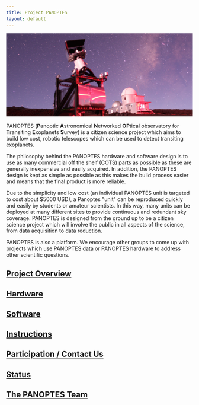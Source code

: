 ```yaml
---
title: Project PANOPTES
layout: default
---
```


<img src="images/PanoptesPrototype_v2_cropped.png" width="750px" class="img-rounded">

PANOPTES (**P**anoptic **A**stronomical **N**etworked **OP**tical observatory for **T**ransiting **E**xoplanets **S**urvey) is a citizen science project which aims to build low cost, robotic telescopes which can be used to detect transiting exoplanets.  

The philosophy behind the PANOPTES hardware and software design is to use as many commercial off the shelf (COTS) parts as possible as these are generally inexpensive and easily acquired.  In addition, the PANOPTES design is kept as simple as possible as this makes the build process easier and means that the final product is more reliable.

Due to the simplicity and low cost (an individual PANOPTES unit is targeted to cost about $5000 USD), a Panoptes "unit" can be reproduced quickly and easily by students or amateur scientists.  In this way, many units can be deployed at many different sites to provide continuous and redundant sky coverage.  PANOPTES is designed from the ground up to be a citizen science project which will involve the public in all aspects of the science, from data acquisition to data reduction.

PANOPTES is also a platform.  We encourage other groups to come up with  projects which use PANOPTES data or PANOPTES hardware to address other scientific questions.

## [Project Overview](what.html)

## [Hardware](hardware.html)

## [Software](software.html)

## [Instructions](instructions.html)

## [Participation / Contact Us](contact.html)

## [Status](status.html)

## [The PANOPTES Team](team.html)
